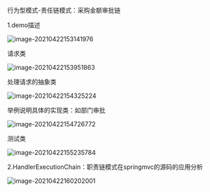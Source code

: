 行为型模式-责任链模式：采购金额审批链

1.demo描述

![image-20210422153141976](https://gitee.com/chrisxyq/picgo/raw/master/img/image-20210422153141976.png)

请求类

![image-20210422153951863](C:\Users\13692\AppData\Roaming\Typora\typora-user-images\image-20210422153951863.png)

处理请求的抽象类

![image-20210422154325224](C:\Users\13692\AppData\Roaming\Typora\typora-user-images\image-20210422154325224.png)

举例说明具体的实现类：如部门审批

![image-20210422154726772](https://gitee.com/chrisxyq/picgo/raw/master/img/image-20210422154726772.png)

测试类

![image-20210422155235784](https://gitee.com/chrisxyq/picgo/raw/master/img/image-20210422155235784.png)

2.HandlerExecutionChain：职责链模式在springmvc的源码的应用分析

![image-20210422160202001](https://gitee.com/chrisxyq/picgo/raw/master/img/image-20210422160202001.png)